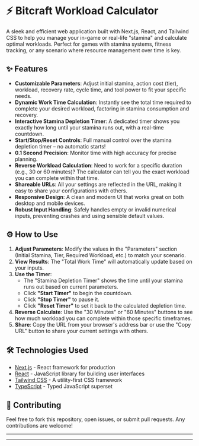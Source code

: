 # ⚡ Bitcraft Workload Calculator

A sleek and efficient web application built with Next.js, React, and Tailwind CSS to help you manage your in-game or real-life "stamina" and calculate optimal workloads. Perfect for games with stamina systems, fitness tracking, or any scenario where resource management over time is key.

## ✨ Features

  * **Customizable Parameters**: Adjust initial stamina, action cost (tier), workload, recovery rate, cycle time, and tool power to fit your specific needs.
  * **Dynamic Work Time Calculation**: Instantly see the total time required to complete your desired workload, factoring in stamina consumption and recovery.
  * **Interactive Stamina Depletion Timer**: A dedicated timer shows you exactly how long until your stamina runs out, with a real-time countdown.
  * **Start/Stop/Reset Controls**: Full manual control over the stamina depletion timer – no automatic starts\!
  * **0.1 Second Precision**: Monitor time with high accuracy for precise planning.
  * **Reverse Workload Calculation**: Need to work for a specific duration (e.g., 30 or 60 minutes)? The calculator can tell you the exact workload you can complete within that time.
  * **Shareable URLs**: All your settings are reflected in the URL, making it easy to share your configurations with others.
  * **Responsive Design**: A clean and modern UI that works great on both desktop and mobile devices.
  * **Robust Input Handling**: Safely handles empty or invalid numerical inputs, preventing crashes and using sensible default values.

## ⚙️ How to Use

1.  **Adjust Parameters**: Modify the values in the "Parameters" section (Initial Stamina, Tier, Required Workload, etc.) to match your scenario.
2.  **View Results**: The "Total Work Time" will automatically update based on your inputs.
3.  **Use the Timer**:
      * The "Stamina Depletion Timer" shows the time until your stamina runs out based on current parameters.
      * Click **"Start Timer"** to begin the countdown.
      * Click **"Stop Timer"** to pause it.
      * Click **"Reset Timer"** to set it back to the calculated depletion time.
4.  **Reverse Calculate**: Use the "30 Minutes" or "60 Minutes" buttons to see how much workload you can complete within those specific timeframes.
5.  **Share**: Copy the URL from your browser's address bar or use the "Copy URL" button to share your current settings with others.

## 🛠️ Technologies Used

  * [Next.js](https://nextjs.org/) - React framework for production
  * [React](https://react.dev/) - JavaScript library for building user interfaces
  * [Tailwind CSS](https://tailwindcss.com/) - A utility-first CSS framework
  * [TypeScript](https://www.typescriptlang.org/) - Typed JavaScript superset

## 🤝 Contributing

Feel free to fork this repository, open issues, or submit pull requests. Any contributions are welcome\!

-----

-----
